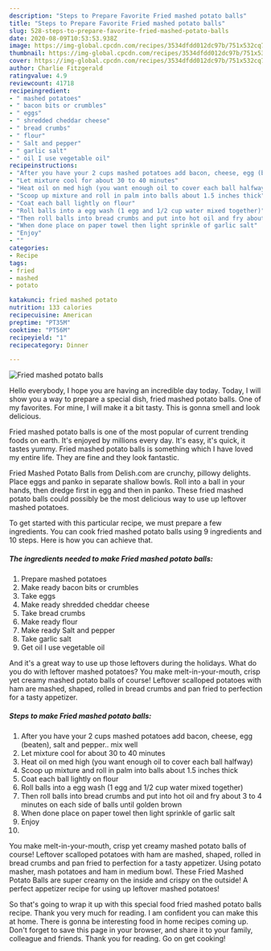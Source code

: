 ```yaml
---
description: "Steps to Prepare Favorite Fried mashed potato balls"
title: "Steps to Prepare Favorite Fried mashed potato balls"
slug: 528-steps-to-prepare-favorite-fried-mashed-potato-balls
date: 2020-08-09T10:53:53.938Z
image: https://img-global.cpcdn.com/recipes/3534dfdd012dc97b/751x532cq70/fried-mashed-potato-balls-recipe-main-photo.jpg
thumbnail: https://img-global.cpcdn.com/recipes/3534dfdd012dc97b/751x532cq70/fried-mashed-potato-balls-recipe-main-photo.jpg
cover: https://img-global.cpcdn.com/recipes/3534dfdd012dc97b/751x532cq70/fried-mashed-potato-balls-recipe-main-photo.jpg
author: Charlie Fitzgerald
ratingvalue: 4.9
reviewcount: 41718
recipeingredient:
- " mashed potatoes"
- " bacon bits or crumbles"
- " eggs"
- " shredded cheddar cheese"
- " bread crumbs"
- " flour"
- " Salt and pepper"
- " garlic salt"
- " oil I use vegetable oil"
recipeinstructions:
- "After you have your 2 cups mashed potatoes add bacon, cheese, egg (beaten), salt and pepper.. mix well"
- "Let mixture cool for about 30 to 40 minutes"
- "Heat oil on med high (you want enough oil to cover each ball halfway)"
- "Scoop up mixture and roll in palm into balls about 1.5 inches thick"
- "Coat each ball lightly on flour"
- "Roll balls into a egg wash (1 egg and 1/2 cup water mixed together)"
- "Then roll balls into bread crumbs and put into hot oil and fry about 3 to 4 minutes on each side of balls until golden brown"
- "When done place on paper towel then light sprinkle of garlic salt"
- "Enjoy"
- ""
categories:
- Recipe
tags:
- fried
- mashed
- potato

katakunci: fried mashed potato 
nutrition: 133 calories
recipecuisine: American
preptime: "PT35M"
cooktime: "PT56M"
recipeyield: "1"
recipecategory: Dinner

---
```



![Fried mashed potato balls](https://img-global.cpcdn.com/recipes/3534dfdd012dc97b/751x532cq70/fried-mashed-potato-balls-recipe-main-photo.jpg)

Hello everybody, I hope you are having an incredible day today. Today, I will show you a way to prepare a special dish, fried mashed potato balls. One of my favorites. For mine, I will make it a bit tasty. This is gonna smell and look delicious.

Fried mashed potato balls is one of the most popular of current trending foods on earth. It's enjoyed by millions every day. It's easy, it's quick, it tastes yummy. Fried mashed potato balls is something which I have loved my entire life. They are fine and they look fantastic.

Fried Mashed Potato Balls from Delish.com are crunchy, pillowy delights. Place eggs and panko in separate shallow bowls. Roll into a ball in your hands, then dredge first in egg and then in panko. These fried mashed potato balls could possibly be the most delicious way to use up leftover mashed potatoes.


To get started with this particular recipe, we must prepare a few ingredients. You can cook fried mashed potato balls using 9 ingredients and 10 steps. Here is how you can achieve that.

<!--inarticleads1-->

##### The ingredients needed to make Fried mashed potato balls:

1. Prepare  mashed potatoes
1. Make ready  bacon bits or crumbles
1. Take  eggs
1. Make ready  shredded cheddar cheese
1. Take  bread crumbs
1. Make ready  flour
1. Make ready  Salt and pepper
1. Take  garlic salt
1. Get  oil I use vegetable oil


And it&#39;s a great way to use up those leftovers during the holidays. What do you do with leftover mashed potatoes? You make melt-in-your-mouth, crisp yet creamy mashed potato balls of course! Leftover scalloped potatoes with ham are mashed, shaped, rolled in bread crumbs and pan fried to perfection for a tasty appetizer. 

<!--inarticleads2-->

##### Steps to make Fried mashed potato balls:

1. After you have your 2 cups mashed potatoes add bacon, cheese, egg (beaten), salt and pepper.. mix well
1. Let mixture cool for about 30 to 40 minutes
1. Heat oil on med high (you want enough oil to cover each ball halfway)
1. Scoop up mixture and roll in palm into balls about 1.5 inches thick
1. Coat each ball lightly on flour
1. Roll balls into a egg wash (1 egg and 1/2 cup water mixed together)
1. Then roll balls into bread crumbs and put into hot oil and fry about 3 to 4 minutes on each side of balls until golden brown
1. When done place on paper towel then light sprinkle of garlic salt
1. Enjoy
1. 


You make melt-in-your-mouth, crisp yet creamy mashed potato balls of course! Leftover scalloped potatoes with ham are mashed, shaped, rolled in bread crumbs and pan fried to perfection for a tasty appetizer. Using potato masher, mash potatoes and ham in medium bowl. These Fried Mashed Potato Balls are super creamy on the inside and crispy on the outside! A perfect appetizer recipe for using up leftover mashed potatoes! 

So that's going to wrap it up with this special food fried mashed potato balls recipe. Thank you very much for reading. I am confident you can make this at home. There is gonna be interesting food in home recipes coming up. Don't forget to save this page in your browser, and share it to your family, colleague and friends. Thank you for reading. Go on get cooking!
